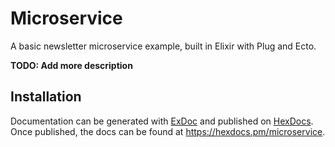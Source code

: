 # Microservice

A basic newsletter microservice example, built in Elixir with Plug and Ecto.

**TODO: Add more description**

## Installation

Documentation can be generated with [ExDoc](https://github.com/elixir-lang/ex_doc)
and published on [HexDocs](https://hexdocs.pm). Once published, the docs can
be found at <https://hexdocs.pm/microservice>.

